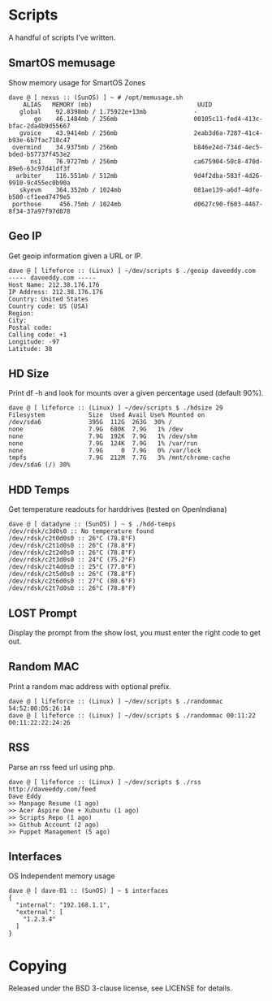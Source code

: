Scripts
=======

A handful of scripts I've written.

SmartOS memusage
----------------

Show memory usage for SmartOS Zones

    dave @ [ nexus :: (SunOS) ] ~ # /opt/memusage.sh
        ALIAS   MEMORY (mb)                             UUID
       global    92.8398mb / 1.75922e+13mb             -
           go    46.1484mb / 256mb                     00105c11-fed4-413c-bfac-2da4b9d55667
       gvoice    43.9414mb / 256mb                     2eab3d6a-7287-41c4-b93e-6b7fac718c47
     overmind    34.9375mb / 256mb                     b846e24d-734d-4ec5-bded-b57737f453e2
          ns1    76.9727mb / 256mb                     ca675904-50c8-470d-89e6-63c97d41df3f
      arbiter    116.551mb / 512mb                     9d4f2dba-583f-4d26-9910-9c455ec0b90a
       skyevm    364.352mb / 1024mb                    081ae139-a6df-4dfe-b500-cf1eed7479e5
     porthose     456.75mb / 1024mb                    d0627c90-f603-4467-8f34-37a97f97d078


Geo IP
------

Get geoip information given a URL or IP.

    dave @ [ lifeforce :: (Linux) ] ~/dev/scripts $ ./geoip daveeddy.com
    ----- daveeddy.com -----
    Host Name: 212.38.176.176
    IP Address: 212.38.176.176
    Country: United States
    Country code: US (USA)
    Region:
    City:
    Postal code:
    Calling code: +1
    Longitude: -97
    Latitude: 38

HD Size
-------

Print df -h and look for mounts over a given percentage used (default 90%).

    dave @ [ lifeforce :: (Linux) ] ~/dev/scripts $ ./hdsize 29
    Filesystem            Size  Used Avail Use% Mounted on
    /dev/sda6             395G  112G  263G  30% /
    none                  7.9G  680K  7.9G   1% /dev
    none                  7.9G  192K  7.9G   1% /dev/shm
    none                  7.9G  124K  7.9G   1% /var/run
    none                  7.9G     0  7.9G   0% /var/lock
    tmpfs                 7.9G  212M  7.7G   3% /mnt/chrome-cache
    /dev/sda6 (/) 30%

HDD Temps
---------

Get temperature readouts for harddrives (tested on OpenIndiana)

    dave @ [ datadyne :: (SunOS) ] ~ $ ./hdd-temps
    /dev/rdsk/c3d0s0 :: No temperature found
    /dev/rdsk/c2t0d0s0 :: 26°C (78.8°F)
    /dev/rdsk/c2t1d0s0 :: 26°C (78.8°F)
    /dev/rdsk/c2t2d0s0 :: 26°C (78.8°F)
    /dev/rdsk/c2t3d0s0 :: 24°C (75.2°F)
    /dev/rdsk/c2t4d0s0 :: 25°C (77.0°F)
    /dev/rdsk/c2t5d0s0 :: 26°C (78.8°F)
    /dev/rdsk/c2t6d0s0 :: 27°C (80.6°F)
    /dev/rdsk/c2t7d0s0 :: 26°C (78.8°F)

LOST Prompt
-----------

Display the prompt from the show lost, you must enter the right code to get out.

Random MAC
----------

Print a random mac address with optional prefix.

    dave @ [ lifeforce :: (Linux) ] ~/dev/scripts $ ./randommac
    54:52:00:D5:26:14
    dave @ [ lifeforce :: (Linux) ] ~/dev/scripts $ ./randommac 00:11:22
    00:11:22:22:24:26

RSS
---

Parse an rss feed url using php.

    dave @ [ lifeforce :: (Linux) ] ~/dev/scripts $ ./rss http://daveeddy.com/feed
    Dave Eddy
    >> Manpage Resume (1 ago)
    >> Acer Aspire One + Xubuntu (1 ago)
    >> Scripts Repo (1 ago)
    >> Github Account (2 ago)
    >> Puppet Management (5 ago)

Interfaces
----------

OS Independent memory usage

    dave @ [ dave-01 :: (SunOS) ] ~ $ interfaces
    {
      "internal": "192.168.1.1",
      "external": [
        "1.2.3.4"
      ]
    }

Copying
=======

Released under the BSD 3-clause license, see LICENSE for details.
